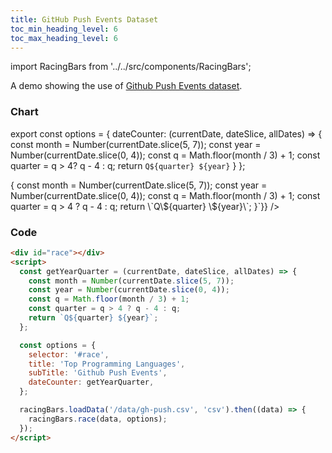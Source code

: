 ```yaml
---
title: GitHub Push Events Dataset
toc_min_heading_level: 6
toc_max_heading_level: 6
---
```


import RacingBars from '../../src/components/RacingBars';

A demo showing the use of [Github Push Events dataset](/docs/sample-datasets#github-push-events).

<!--truncate-->

### Chart

export const options = {
dateCounter: (currentDate, dateSlice, allDates) => {
const month = Number(currentDate.slice(5, 7));
const year = Number(currentDate.slice(0, 4));
const q = Math.floor(month / 3) + 1;
const quarter = q > 4? q - 4 : q;
return `Q${quarter} ${year}`
}
};

<div className="gallery">
  <RacingBars
    dataUrl="/data/gh-push.csv"
    dataType="csv"
    title="Top Programming Languages"
    subTitle="Github Push Events"
    dateCounter={options.dateCounter}
    dynamicProps={{dateCounter: `(currentDate, dateSlice, allDates) => {
    const month = Number(currentDate.slice(5, 7));
    const year = Number(currentDate.slice(0, 4));
    const q = Math.floor(month / 3) + 1;
    const quarter = q > 4 ? q - 4 : q;
    return \`Q\${quarter} \${year}\`;
  }`}}
  />
</div>

### Code

```html
<div id="race"></div>
<script>
  const getYearQuarter = (currentDate, dateSlice, allDates) => {
    const month = Number(currentDate.slice(5, 7));
    const year = Number(currentDate.slice(0, 4));
    const q = Math.floor(month / 3) + 1;
    const quarter = q > 4 ? q - 4 : q;
    return `Q${quarter} ${year}`;
  };

  const options = {
    selector: '#race',
    title: 'Top Programming Languages',
    subTitle: 'Github Push Events',
    dateCounter: getYearQuarter,
  };

  racingBars.loadData('/data/gh-push.csv', 'csv').then((data) => {
    racingBars.race(data, options);
  });
</script>
```
